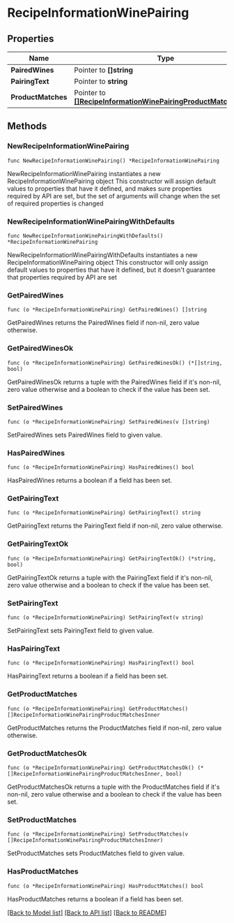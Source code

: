 # RecipeInformationWinePairing

## Properties

Name | Type | Description | Notes
------------ | ------------- | ------------- | -------------
**PairedWines** | Pointer to **[]string** |  | [optional] 
**PairingText** | Pointer to **string** |  | [optional] 
**ProductMatches** | Pointer to [**[]RecipeInformationWinePairingProductMatchesInner**](RecipeInformationWinePairingProductMatchesInner.md) |  | [optional] 

## Methods

### NewRecipeInformationWinePairing

`func NewRecipeInformationWinePairing() *RecipeInformationWinePairing`

NewRecipeInformationWinePairing instantiates a new RecipeInformationWinePairing object
This constructor will assign default values to properties that have it defined,
and makes sure properties required by API are set, but the set of arguments
will change when the set of required properties is changed

### NewRecipeInformationWinePairingWithDefaults

`func NewRecipeInformationWinePairingWithDefaults() *RecipeInformationWinePairing`

NewRecipeInformationWinePairingWithDefaults instantiates a new RecipeInformationWinePairing object
This constructor will only assign default values to properties that have it defined,
but it doesn't guarantee that properties required by API are set

### GetPairedWines

`func (o *RecipeInformationWinePairing) GetPairedWines() []string`

GetPairedWines returns the PairedWines field if non-nil, zero value otherwise.

### GetPairedWinesOk

`func (o *RecipeInformationWinePairing) GetPairedWinesOk() (*[]string, bool)`

GetPairedWinesOk returns a tuple with the PairedWines field if it's non-nil, zero value otherwise
and a boolean to check if the value has been set.

### SetPairedWines

`func (o *RecipeInformationWinePairing) SetPairedWines(v []string)`

SetPairedWines sets PairedWines field to given value.

### HasPairedWines

`func (o *RecipeInformationWinePairing) HasPairedWines() bool`

HasPairedWines returns a boolean if a field has been set.

### GetPairingText

`func (o *RecipeInformationWinePairing) GetPairingText() string`

GetPairingText returns the PairingText field if non-nil, zero value otherwise.

### GetPairingTextOk

`func (o *RecipeInformationWinePairing) GetPairingTextOk() (*string, bool)`

GetPairingTextOk returns a tuple with the PairingText field if it's non-nil, zero value otherwise
and a boolean to check if the value has been set.

### SetPairingText

`func (o *RecipeInformationWinePairing) SetPairingText(v string)`

SetPairingText sets PairingText field to given value.

### HasPairingText

`func (o *RecipeInformationWinePairing) HasPairingText() bool`

HasPairingText returns a boolean if a field has been set.

### GetProductMatches

`func (o *RecipeInformationWinePairing) GetProductMatches() []RecipeInformationWinePairingProductMatchesInner`

GetProductMatches returns the ProductMatches field if non-nil, zero value otherwise.

### GetProductMatchesOk

`func (o *RecipeInformationWinePairing) GetProductMatchesOk() (*[]RecipeInformationWinePairingProductMatchesInner, bool)`

GetProductMatchesOk returns a tuple with the ProductMatches field if it's non-nil, zero value otherwise
and a boolean to check if the value has been set.

### SetProductMatches

`func (o *RecipeInformationWinePairing) SetProductMatches(v []RecipeInformationWinePairingProductMatchesInner)`

SetProductMatches sets ProductMatches field to given value.

### HasProductMatches

`func (o *RecipeInformationWinePairing) HasProductMatches() bool`

HasProductMatches returns a boolean if a field has been set.


[[Back to Model list]](../README.md#documentation-for-models) [[Back to API list]](../README.md#documentation-for-api-endpoints) [[Back to README]](../README.md)


